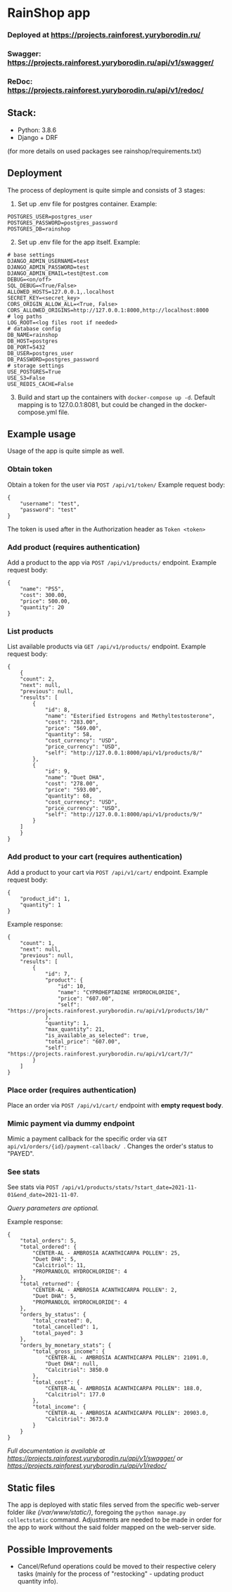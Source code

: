 # RainShop app
### Deployed at https://projects.rainforest.yuryborodin.ru/
### Swagger: https://projects.rainforest.yuryborodin.ru/api/v1/swagger/
### ReDoc: https://projects.rainforest.yuryborodin.ru/api/v1/redoc/

## Stack:
- Python: 3.8.6
- Django + DRF

(for more details on used packages see rainshop/requirements.txt)

## Deployment
The process of deployment is quite simple and consists of 3 stages:
1. Set up .env file for postgres container. Example:

```
POSTGRES_USER=postgres_user
POSTGRES_PASSWORD=postgres_password
POSTGRES_DB=rainshop
```
2. Set up .env file for the app itself. Example:
```
# base settings
DJANGO_ADMIN_USERNAME=test
DJANGO_ADMIN_PASSWORD=test
DJANGO_ADMIN_EMAIL=test@test.com
DEBUG=<on/off>
SQL_DEBUG=<True/False>
ALLOWED_HOSTS=127.0.0.1,.localhost
SECRET_KEY=<secret_key>
CORS_ORIGIN_ALLOW_ALL=<True, False>
CORS_ALLOWED_ORIGINS=http://127.0.0.1:8000,http://localhost:8000
# log paths
LOG_ROOT=<log files root if needed>
# database config
DB_NAME=rainshop
DB_HOST=postgres
DB_PORT=5432
DB_USER=postgres_user
DB_PASSWORD=postgres_password
# storage settings
USE_POSTGRES=True
USE_S3=False
USE_REDIS_CACHE=False
```
3. Build and start up the containers with ```docker-compose up -d```. Default mapping
is to 127.0.0.1:8081, but could be changed in the docker-compose.yml file.
## Example usage
Usage of the app is quite simple as well.
### Obtain token 
Obtain a token for the user via ```POST /api/v1/token/```
Example request body:
```
{
    "username": "test",
    "password": "test"
}
```

The token is used after in the Authorization header as
```Token <token>```
### Add product (requires authentication)
Add a product to the app via ```POST /api/v1/products/``` endpoint.
Example request body:
```
{
    "name": "PS5",
    "cost": 300.00,
    "price": 500.00,
    "quantity": 20
}
```

### List products
List available products via ```GET /api/v1/products/``` endpoint.
Example request body:
```
{
    {
    "count": 2,
    "next": null,
    "previous": null,
    "results": [
        {
            "id": 8,
            "name": "Esterified Estrogens and Methyltestosterone",
            "cost": "283.00",
            "price": "569.00",
            "quantity": 58,
            "cost_currency": "USD",
            "price_currency": "USD",
            "self": "http://127.0.0.1:8000/api/v1/products/8/"
        },
        {
            "id": 9,
            "name": "Duet DHA",
            "cost": "278.00",
            "price": "593.00",
            "quantity": 68,
            "cost_currency": "USD",
            "price_currency": "USD",
            "self": "http://127.0.0.1:8000/api/v1/products/9/"
        }
    ]
    }
}
```

### Add product to your cart (requires authentication)
Add a product to your cart via ```POST /api/v1/cart/``` endpoint.
Example request body:
```
{
    "product_id": 1,
    "quantity": 1
}
```
Example response:

```
{
    "count": 1,
    "next": null,
    "previous": null,
    "results": [
        {
            "id": 7,
            "product": {
                "id": 10,
                "name": "CYPROHEPTADINE HYDROCHLORIDE",
                "price": "607.00",
                "self": "https://projects.rainforest.yuryborodin.ru/api/v1/products/10/"
            },
            "quantity": 1,
            "max_quantity": 21,
            "is_available_as_selected": true,
            "total_price": "607.00",
            "self": "https://projects.rainforest.yuryborodin.ru/api/v1/cart/7/"
        }
    ]
}
```
### Place order (requires authentication)
Place an order via ```POST /api/v1/cart/``` endpoint with __empty request body__.

### Mimic payment via dummy endpoint
Mimic a payment callback for the specific order via ```GET api/v1/orders/{id}/payment-callback/ ```.
Changes the order's status to "PAYED".

### See stats 
See stats via ```POST /api/v1/products/stats/?start_date=2021-11-01&end_date=2021-11-07```.

*Query parameters are optional.*

Example response:
```
{
    "total_orders": 5,
    "total_ordered": {
        "CENTER-AL - AMBROSIA ACANTHICARPA POLLEN": 25,
        "Duet DHA": 5,
        "Calcitriol": 11,
        "PROPRANOLOL HYDROCHLORIDE": 4
    },
    "total_returned": {
        "CENTER-AL - AMBROSIA ACANTHICARPA POLLEN": 2,
        "Duet DHA": 5,
        "PROPRANOLOL HYDROCHLORIDE": 4
    },
    "orders_by_status": {
        "total_created": 0,
        "total_cancelled": 1,
        "total_payed": 3
    },
    "orders_by_monetary_stats": {
        "total_gross_income": {
            "CENTER-AL - AMBROSIA ACANTHICARPA POLLEN": 21091.0,
            "Duet DHA": null,
            "Calcitriol": 3850.0
        },
        "total_cost": {
            "CENTER-AL - AMBROSIA ACANTHICARPA POLLEN": 188.0,
            "Calcitriol": 177.0
        },
        "total_income": {
            "CENTER-AL - AMBROSIA ACANTHICARPA POLLEN": 20903.0,
            "Calcitriol": 3673.0
        }
    }
}
```

*Full documentation is available at https://projects.rainforest.yuryborodin.ru/api/v1/swagger/ or
https://projects.rainforest.yuryborodin.ru/api/v1/redoc/*

## Static files
The app is deployed with static files served from the specific web-server folder *like (/var/www/static/)*, foregoing the
```python manage.py collectstatic``` command. Adjustments are needed to be made in order
for the app to work without the said folder mapped on the web-server side.

## Possible Improvements
- Cancel/Refund operations could be moved to their respective celery tasks (mainly 
  for the process of "restocking" - updating product quantity info).
  